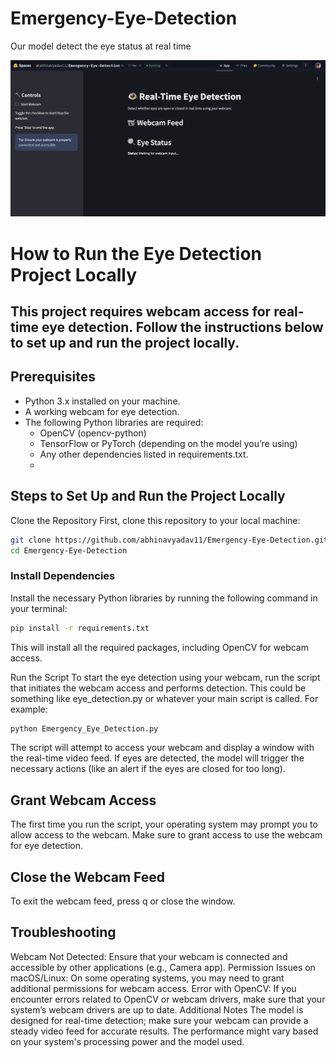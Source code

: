 # Emergency-Eye-Detection
Our model detect the eye status at real time

![Project Screenshot](Screenshot.jpeg)

# How to Run the Eye Detection Project Locally
## This project requires webcam access for real-time eye detection. Follow the instructions below to set up and run the project locally.

## Prerequisites
 - Python 3.x installed on your machine.
 - A working webcam for eye detection.
 - The following Python libraries are required:
      - OpenCV (opencv-python)
      - TensorFlow or PyTorch (depending on the model you’re using)
      - Any other dependencies listed in requirements.txt.
      - 
## Steps to Set Up and Run the Project Locally
Clone the Repository
First, clone this repository to your local machine:

```bash
git clone https://github.com/abhinavyadav11/Emergency-Eye-Detection.git
cd Emergency-Eye-Detection
```

### Install Dependencies
Install the necessary Python libraries by running the following command in your terminal:

```bash
pip install -r requirements.txt
```
This will install all the required packages, including OpenCV for webcam access.

Run the Script
To start the eye detection using your webcam, run the script that initiates the webcam access and performs detection. This could be something like eye_detection.py or whatever your main script is called. For example:

```bash
python Emergency_Eye_Detection.py
```
The script will attempt to access your webcam and display a window with the real-time video feed. If eyes are detected, the model will trigger the necessary actions (like an alert if the eyes are closed for too long).

## Grant Webcam Access
The first time you run the script, your operating system may prompt you to allow access to the webcam. Make sure to grant access to use the webcam for eye detection.

## Close the Webcam Feed
To exit the webcam feed, press q or close the window.

## Troubleshooting
Webcam Not Detected:
Ensure that your webcam is connected and accessible by other applications (e.g., Camera app).
Permission Issues on macOS/Linux:
On some operating systems, you may need to grant additional permissions for webcam access.
Error with OpenCV:
If you encounter errors related to OpenCV or webcam drivers, make sure that your system’s webcam drivers are up to date.
Additional Notes
The model is designed for real-time detection; make sure your webcam can provide a steady video feed for accurate results.
The performance might vary based on your system's processing power and the model used.
